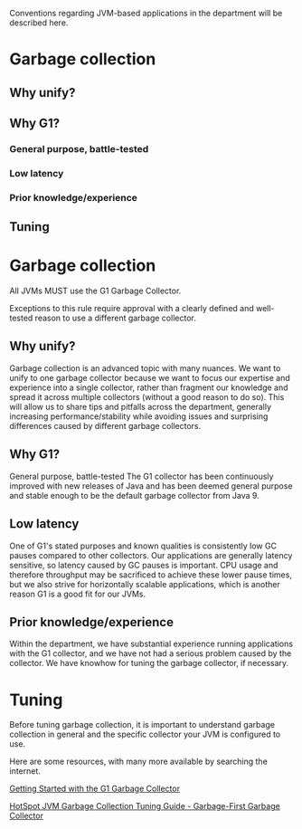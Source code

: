 Conventions regarding JVM-based applications in the department will be described here.

# Garbage collection
## Why unify?
## Why G1?
### General purpose, battle-tested
### Low latency
### Prior knowledge/experience
## Tuning

# Garbage collection
All JVMs MUST use the G1 Garbage Collector.

Exceptions to this rule require approval with a clearly defined and well-tested reason to use a different garbage collector.

## Why unify?
Garbage collection is an advanced topic with many nuances. We want to unify to one garbage collector because we want to focus our expertise and experience into a single collector, rather than fragment our knowledge and spread it across multiple collectors (without a good reason to do so). This will allow us to share tips and pitfalls across the department, generally increasing performance/stability while avoiding issues and surprising differences caused by different garbage collectors.

## Why G1?
General purpose, battle-tested
The G1 collector has been continuously improved with new releases of Java and has been deemed general purpose and stable enough to be the default garbage collector from Java 9.

## Low latency
One of G1's stated purposes and known qualities is consistently low GC pauses compared to other collectors. Our applications are generally latency sensitive, so latency caused by GC pauses is important. CPU usage and therefore throughput may be sacrificed to achieve these lower pause times, but we also strive for horizontally scalable applications, which is another reason G1 is a good fit for our JVMs.

## Prior knowledge/experience
Within the department, we have substantial experience running applications with the G1 collector, and we have not had a serious problem caused by the collector. We have knowhow for tuning the garbage collector, if necessary.

# Tuning
Before tuning garbage collection, it is important to understand garbage collection in general and the specific collector your JVM is configured to use.

Here are some resources, with many more available by searching the internet.

[Getting Started with the G1 Garbage Collector](http://www.oracle.com/technetwork/tutorials/tutorials-1876574.html)

[HotSpot JVM Garbage Collection Tuning Guide - Garbage-First Garbage Collector](https://docs.oracle.com/javase/8/docs/technotes/guides/vm/gctuning/g1_gc.html)